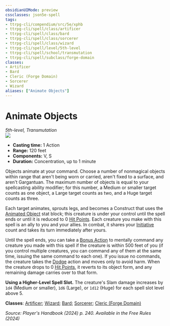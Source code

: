 ```yaml
---
obsidianUIMode: preview
cssclasses: json5e-spell
tags:
- ttrpg-cli/compendium/src/5e/xphb
- ttrpg-cli/spell/class/artificer
- ttrpg-cli/spell/class/bard
- ttrpg-cli/spell/class/sorcerer
- ttrpg-cli/spell/class/wizard
- ttrpg-cli/spell/level/5th-level
- ttrpg-cli/spell/school/transmutation
- ttrpg-cli/spell/subclass/forge-domain
classes:
- Artificer
- Bard
- Cleric (Forge Domain)
- Sorcerer
- Wizard
aliases: ["Animate Objects"]
---
```

# Animate Objects
*5th-level, Transmutation*  
![](2-Mechanics/CLI/spells/img/animate-objects.webp#right)

- **Casting time:** 1 Action
- **Range:** 120 feet
- **Components:** V, S
- **Duration:** Concentration, up to 1 minute

Objects animate at your command. Choose a number of nonmagical objects within range that aren't being worn or carried, aren't fixed to a surface, and aren't Gargantuan. The maximum number of objects is equal to your spellcasting ability modifier; for this number, a Medium or smaller target counts as one object, a Large target counts as two, and a Huge target counts as three.

Each target animates, sprouts legs, and becomes a Construct that uses the [Animated Object](2-Mechanics/CLI/bestiary/construct/animated-object-xphb.md) stat block; this creature is under your control until the spell ends or until it is reduced to 0 [Hit Points](2-Mechanics/CLI/rules/variant-rules/hit-points-xphb.md). Each creature you make with this spell is an ally to you and your allies. In combat, it shares your [Initiative](2-Mechanics/CLI/rules/variant-rules/initiative-xphb.md) count and takes its turn immediately after yours.

Until the spell ends, you can take a [Bonus Action](2-Mechanics/CLI/rules/variant-rules/bonus-action-xphb.md) to mentally command any creature you made with this spell if the creature is within 500 feet of you (if you control multiple creatures, you can command any of them at the same time, issuing the same command to each one). If you issue no commands, the creature takes the [Dodge](2-Mechanics/CLI/rules/actions.md#Dodge) action and moves only to avoid harm. When the creature drops to 0 [Hit Points](2-Mechanics/CLI/rules/variant-rules/hit-points-xphb.md), it reverts to its object form, and any remaining damage carries over to that form.

**Using a Higher-Level Spell Slot.** The creature's Slam damage increases by `1d4` (Medium or smaller), `1d6` (Large), or `1d12` (Huge) for each spell slot level above 5.

**Classes**: [Artificer](2-Mechanics/CLI/lists/list-spells-classes-artificer.md); [Wizard](2-Mechanics/CLI/lists/list-spells-classes-wizard.md); [Bard](2-Mechanics/CLI/lists/list-spells-classes-bard.md); [Sorcerer](2-Mechanics/CLI/lists/list-spells-classes-sorcerer.md); [Cleric (Forge Domain)](2-Mechanics/CLI/lists/list-spells-classes-cleric-xphb-forge-domain-xge.md "subclass=XGE;class=XPHB")

*Source: Player's Handbook (2024) p. 240. Available in the Free Rules (2024)*